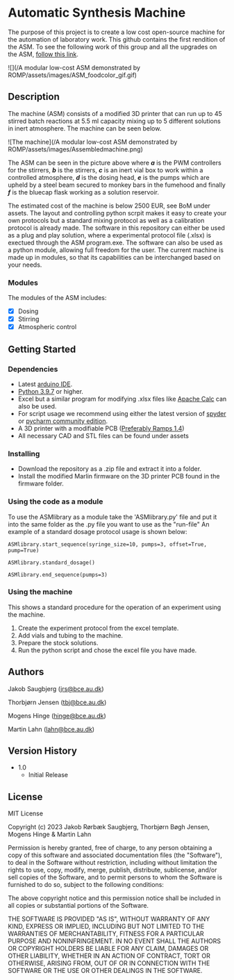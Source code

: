 # Automatic Synthesis Machine

The purpose of this project is to create a low cost open-source machine for the automation of laboratory work.
This github contains the first rendition of the ASM. To see the following work of this group and all the upgrades on the ASM, [follow this link](https://github.com/AUautosynth/AU-ASM).

![](/A modular low-cost ASM demonstrated by ROMP/assets/images/ASM_foodcolor_gif.gif)

## Description

The machine (ASM) consists of a modified 3D printer that can run up to 45 stirred batch reactions at 5.5 ml 
capacity mixing up to 5 different solutions in inert atmosphere. The machine can be seen below.

![The machine](/A modular low-cost ASM demonstrated by ROMP/assets/images/Assembledmachine.png)

The ASM can be seen in the picture above where ***a*** is the PWM controllers for the stirrers, ***b*** is the stirrers, 
***c*** is an inert vial box to work within a controlled atmosphere, ***d*** is the dosing head, ***e*** is the pumps which are upheld by a steel beam secured to monkey bars
in the fumehood and finally ***f*** is the bluecap flask working as a solution reservoir.

The estimated cost of the machine is below 2500 EUR, see BoM under assets.
The layout and controlling python scrpit makes it easy to create your own protocols but a standard mixing protocol as well as a 
calibration protocol is already made. The software in this repository can either be used as a plug and play solution, 
where a experimental protocol file (.xlsx) is exectued through the ASM program.exe. 
The software can also be used as a python module, allowing full freedom for the user. The current machine is made up in modules, so that its
 capabilities can be interchanged based on your needs.

### Modules
The modules of the ASM includes:
- [x] Dosing
- [x] Stirring
- [x] Atmospheric control

## Getting Started

### Dependencies

* Latest [arduino IDE](https://www.arduino.cc/en/software).
* [Python 3.9.7](https://www.python.org/downloads/) or higher.
* Excel but a similar program for modifying .xlsx files like [Apache Calc](https://www.openoffice.org/product/calc.html) can also be used.
* For script usage we recommend using either the latest version of [spyder](https://www.spyder-ide.org/) or [pycharm community edition](https://www.jetbrains.com/pycharm/download/#section=windows).
* A 3D printer with a modifiable PCB ([Preferably Ramps 1.4](https://reprap.org/wiki/RAMPS_1.4))
* All necessary CAD and STL files can be found under assets

### Installing

- Download the repository as a .zip file and extract it into a folder.
- Install the modified Marlin firmware on the 3D printer PCB found in the firmware folder.

### Using the code as a module

To use the ASMlibrary as a module take the 'ASMlibrary.py' file and put it into the same folder as the .py file you want to use as the "run-file"
An example of a standard dosage protocol usage is shown below:
```
ASMlibrary.start_sequence(syringe_size=10, pumps=3, offset=True, pump=True)

ASMlibrary.standard_dosage()

ASMlibrary.end_sequence(pumps=3)
```


### Using the machine
This shows a standard procedure for the operation of an experiment using the machine.

1. Create the experiment protocol from the excel template.
2. Add vials and tubing to the machine.
3. Prepare the stock solutions.
4. Run the python script and chose the excel file you have made.

## Authors
Jakob Saugbjerg (jrs@bce.au.dk)

Thorbjørn Jensen (tbj@bce.au.dk)

Mogens Hinge (hinge@bce.au.dk)

Martin Lahn (lahn@bce.au.dk)


## Version History

* 1.0
    * Initial Release

## License

MIT License

Copyright (c) 2023 Jakob Rørbæk Saugbjerg, Thorbjørn Bøgh Jensen, Mogens Hinge & Martin Lahn

Permission is hereby granted, free of charge, to any person obtaining a copy
of this software and associated documentation files (the "Software"), to deal
in the Software without restriction, including without limitation the rights
to use, copy, modify, merge, publish, distribute, sublicense, and/or sell
copies of the Software, and to permit persons to whom the Software is
furnished to do so, subject to the following conditions:

The above copyright notice and this permission notice shall be included in all
copies or substantial portions of the Software.

THE SOFTWARE IS PROVIDED "AS IS", WITHOUT WARRANTY OF ANY KIND, EXPRESS OR
IMPLIED, INCLUDING BUT NOT LIMITED TO THE WARRANTIES OF MERCHANTABILITY,
FITNESS FOR A PARTICULAR PURPOSE AND NONINFRINGEMENT. IN NO EVENT SHALL THE
AUTHORS OR COPYRIGHT HOLDERS BE LIABLE FOR ANY CLAIM, DAMAGES OR OTHER
LIABILITY, WHETHER IN AN ACTION OF CONTRACT, TORT OR OTHERWISE, ARISING FROM,
OUT OF OR IN CONNECTION WITH THE SOFTWARE OR THE USE OR OTHER DEALINGS IN THE
SOFTWARE.




